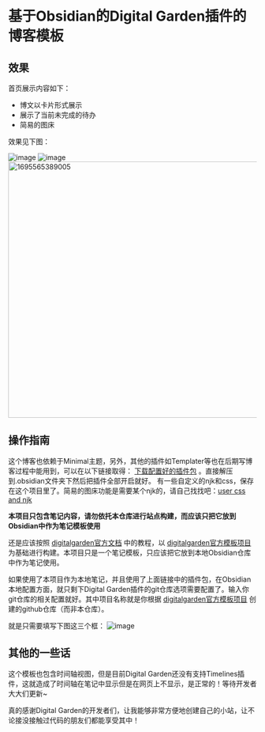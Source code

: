 # 基于Obsidian的Digital Garden插件的博客模板

## 效果
首页展示内容如下：

- 博文以卡片形式展示
- 展示了当前未完成的待办
- 简易的图床
    
效果见下图：

![image](https://github.com/magicGina/digital_garden_blog_template/assets/88796282/ca2b672e-6328-4e10-86e4-5630d05fe4eb)
![image](https://github.com/magicGina/digital_garden_blog_template/assets/88796282/2e8dc8ec-b9ea-4926-a267-8cf4722efc24)
<img width="518" alt="1695565389005" src="https://github.com/magicGina/digital_garden_blog_template/assets/88796282/80ff9c03-b46b-4316-9162-700e05529f87">


## 操作指南
这个博客也依赖于Minimal主题，另外，其他的插件如Templater等也在后期写博客过程中能用到，可以在以下链接取得： [下载配置好的插件包](https://miya.teracloud.jp/share/11d12c08ec2d0062) 。直接解压到.obsidian文件夹下然后把插件全部开启就好。
有一些自定义的njk和css，保存在这个项目里了。简易的图床功能是需要某个njk的，请自己找找吧：[user css and njk](https://github.com/magicGina/user_digitalgarden_setting)

**本项目只包含笔记内容，请勿依托本仓库进行站点构建，而应该只把它放到Obsidian中作为笔记模板使用**

还是应该按照 [digitalgarden官方文档](https://dg-docs.ole.dev/) 中的教程，以 [digitalgarden官方模板项目](https://github.com/oleeskild/digitalgarden) 为基础进行构建。本项目只是一个笔记模板，只应该把它放到本地Obsidian仓库中作为笔记使用。

如果使用了本项目作为本地笔记，并且使用了上面链接中的插件包，在Obsidian本地配置方面，就只剩下Digital Garden插件的git仓库选项需要配置了。输入你git仓库的相关配置就好。其中项目名称就是你根据 [digitalgarden官方模板项目](https://github.com/oleeskild/digitalgarden) 创建的github仓库（而非本仓库）。


就是只需要填写下图这三个框：
![image](https://github.com/magicGina/digital_garden_blog_template/assets/88796282/a933d03c-a7e6-4f46-a8d5-412a6c724c85)

## 其他的一些话
这个模板也包含时间轴视图，但是目前Digital Garden还没有支持Timelines插件，这就造成了时间轴在笔记中显示但是在网页上不显示，是正常的！等待开发者大大们更新~

真的感谢Digital Garden的开发者们，让我能够非常方便地创建自己的小站，让不论接没接触过代码的朋友们都能享受其中！
